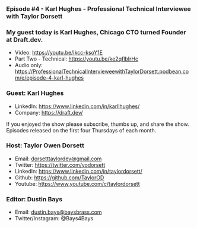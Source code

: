 ### Episode #4 - Karl Hughes - Professional Technical Interviewee with Taylor Dorsett

### My guest today is Karl Hughes, Chicago CTO turned Founder at Draft.dev.

- Video: https://youtu.be/Ikcc-ksoY1E
- Part Two - Technical: https://youtu.be/ke2qflbIrHc
- Audio only: https://ProfessionalTechnicalIntervieweewithTaylorDorsett.podbean.com/e/episode-4-karl-hughes

### Guest: Karl Hughes
- LinkedIn: https://www.linkedin.com/in/karllhughes/
- Company: https://draft.dev/

If you enjoyed the show please subscribe, thumbs up, and share the show.
Episodes released on the first four Thursdays of each month.

### Host: Taylor Owen Dorsett
- Email: dorsetttaylordev@gmail.com
- Twitter: https://twitter.com/yodorsett
- LinkedIn: https://www.linkedin.com/in/taylordorsett/
- Github: https://github.com/TaylorOD
- Youtube: https://www.youtube.com/c/taylordorsett

### Editor: Dustin Bays
- Email: dustin.bays@baysbrass.com
- Twitter/Instagram: @Bays4Bays
